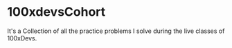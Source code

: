 # 100xdevsCohort
It's a Collection of all the practice problems I solve during the live classes of 100xDevs.
